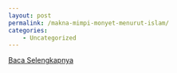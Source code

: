 ```yaml
---
layout: post
permalink: /makna-mimpi-monyet-menurut-islam/
categories:
    - Uncategorized
---
```


[Baca Selengkapnya](/10)